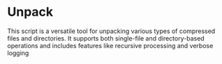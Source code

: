 # Unpack
This script is a versatile tool for unpacking various types of compressed files and directories. It supports both single-file and directory-based operations and includes features like recursive processing and verbose logging
